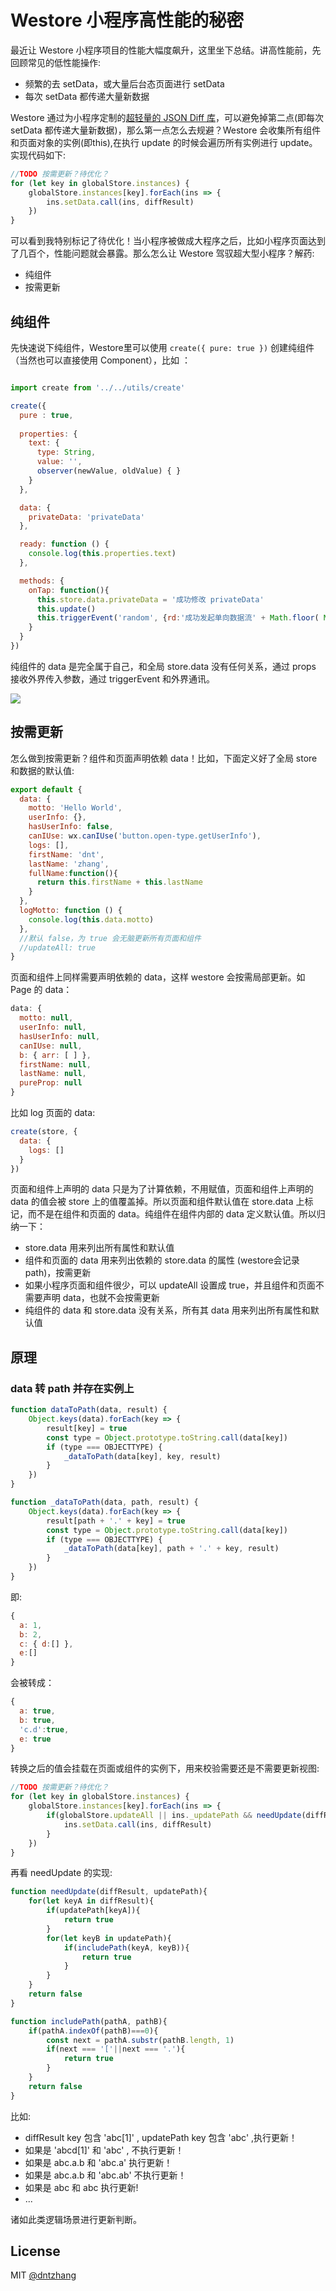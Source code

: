# Westore 小程序高性能的秘密

最近让 Westore 小程序项目的性能大幅度飙升，这里坐下总结。讲高性能前，先回顾常见的低性能操作:

* 频繁的去 setData，或大量后台态页面进行 setData
* 每次 setData 都传递大量新数据

Westore 通过为小程序定制的[超轻量的 JSON Diff 库](https://github.com/dntzhang/westore/blob/master/packages/westore/utils/diff.js)，可以避免掉第二点(即每次 setData 都传递大量新数据)，那么第一点怎么去规避？Westore 会收集所有组件和页面对象的实例(即this),在执行 update 的时候会遍历所有实例进行 update。实现代码如下:

```js
//TODO 按需更新？待优化？
for (let key in globalStore.instances) {
    globalStore.instances[key].forEach(ins => {
        ins.setData.call(ins, diffResult)
    })
}
```

可以看到我特别标记了待优化！当小程序被做成大程序之后，比如小程序页面达到了几百个，性能问题就会暴露。那么怎么让 Westore 驾驭超大型小程序？解药:

* 纯组件
* 按需更新 

## 纯组件

先快速说下纯组件，Westore里可以使用 `create({ pure: true })` 创建纯组件（当然也可以直接使用 Component），比如 ：

```js

import create from '../../utils/create'

create({
  pure : true,
  
  properties: {
    text: {
      type: String,
      value: '',
      observer(newValue, oldValue) { }
    }
  },

  data: {
    privateData: 'privateData'
  },

  ready: function () {
    console.log(this.properties.text)
  },

  methods: {
    onTap: function(){
      this.store.data.privateData = '成功修改 privateData'
      this.update()
      this.triggerEvent('random', {rd:'成功发起单向数据流' + Math.floor( Math.random()*1000)})
    }
  }
})
```

纯组件的 data 是完全属于自己，和全局 store.data 没有任何关系，通过 props 接收外界传入参数，通过 triggerEvent 和外界通讯。

![](../asset/update2.jpg)

## 按需更新

怎么做到按需更新？组件和页面声明依赖 data！比如，下面定义好了全局 store 和数据的默认值:

```js
export default {
  data: {
    motto: 'Hello World',
    userInfo: {},
    hasUserInfo: false,
    canIUse: wx.canIUse('button.open-type.getUserInfo'),
    logs: [],
    firstName: 'dnt',
    lastName: 'zhang',
    fullName:function(){
      return this.firstName + this.lastName
    }
  },
  logMotto: function () {
    console.log(this.data.motto)
  },
  //默认 false，为 true 会无脑更新所有页面和组件
  //updateAll: true
}
```

页面和组件上同样需要声明依赖的 data，这样 westore 会按需局部更新。如 Page 的 data：

```js
data: {
  motto: null,
  userInfo: null,
  hasUserInfo: null,
  canIUse: null,
  b: { arr: [ ] },
  firstName: null,
  lastName: null,
  pureProp: null
}
```

比如 log 页面的 data:

```js
create(store, {
  data: {
    logs: []
  }
})
```

页面和组件上声明的 data 只是为了计算依赖，不用赋值，页面和组件上声明的 data 的值会被 store 上的值覆盖掉。所以页面和组件默认值在 store.data 上标记，而不是在组件和页面的 data。纯组件在组件内部的 data 定义默认值。所以归纳一下：

* store.data 用来列出所有属性和默认值
* 组件和页面的 data 用来列出依赖的 store.data 的属性 (westore会记录path)，按需更新
* 如果小程序页面和组件很少，可以 updateAll 设置成 true，并且组件和页面不需要声明 data，也就不会按需更新
* 纯组件的 data 和 store.data 没有关系，所有其 data 用来列出所有属性和默认值

## 原理

### data 转 path 并存在实例上

```js
function dataToPath(data, result) {
    Object.keys(data).forEach(key => {
        result[key] = true
        const type = Object.prototype.toString.call(data[key])
        if (type === OBJECTTYPE) {
            _dataToPath(data[key], key, result)
        }
    })
}

function _dataToPath(data, path, result) {
    Object.keys(data).forEach(key => {
        result[path + '.' + key] = true
        const type = Object.prototype.toString.call(data[key])
        if (type === OBJECTTYPE) {
            _dataToPath(data[key], path + '.' + key, result)
        }
    })
}
```

即:

```js
{
  a: 1,
  b: 2,
  c: { d:[] },
  e:[]
}
```

会被转成：

```js
{
  a: true,
  b: true,
  'c.d':true,
  e: true
}
```

转换之后的值会挂载在页面或组件的实例下，用来校验需要还是不需要更新视图:

```js
//TODO 按需更新？待优化？
for (let key in globalStore.instances) {
    globalStore.instances[key].forEach(ins => {
        if(globalStore.updateAll || ins._updatePath && needUpdate(diffResult, ins._updatePath)){
            ins.setData.call(ins, diffResult)
        }
    })
}
```

再看 needUpdate 的实现:

```js
function needUpdate(diffResult, updatePath){
    for(let keyA in diffResult){
        if(updatePath[keyA]){
            return true
        }
        for(let keyB in updatePath){
            if(includePath(keyA, keyB)){
                return true
            }
        }
    }
    return false
}

function includePath(pathA, pathB){
    if(pathA.indexOf(pathB)===0){
        const next = pathA.substr(pathB.length, 1)
        if(next === '['||next === '.'){
            return true
        }
    }
    return false
}
```

比如:

* diffResult key 包含 'abc[1]' , updatePath key 包含 'abc' ,执行更新！
* 如果是 'abcd[1]' 和 'abc' , 不执行更新！
* 如果是 abc.a.b 和 'abc.a' 执行更新！
* 如果是 abc.a.b 和 'abc.ab' 不执行更新！
* 如果是 abc 和 abc 执行更新!
* ...

诸如此类逻辑场景进行更新判断。

## License

MIT [@dntzhang](https://github.com/dntzhang)
